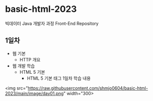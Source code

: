 # basic-html-2023
빅데이터 Java 개발자 과정 Front-End Repository

## 1일차
- 웹 기본
    - HTTP 개요
- 웹 개발 학습
    - HTML 5 기본
        - HTML 5 기본 태그
1일차 학습 내용
<!--![멀티미디어](https://github.com/shmjo0604/basic-html-2023/blob/main/image/day01.png?raw=true)-->
<img src="https://raw.githubusercontent.com/shmjo0604/basic-html-2023/main/image/day01.png" width="300>
